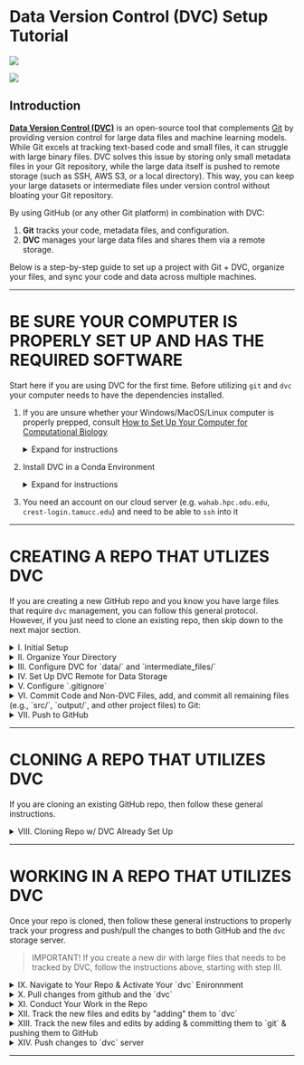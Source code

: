 # Data Version Control (DVC) Setup Tutorial

![](https://dvc.org/img/logos/dvc.svg)

![](https://dvc.org/static/fc45be68b6d7ea2eae90eda3ff00ba1e/5887a/Hero%20Visualization.avif)

## Introduction

[**Data Version Control (DVC)**](https://dvc.org/) is an open-source tool that complements [Git](https://git-scm.com/) by providing version control for large data files and machine learning models. While Git excels at tracking text-based code and small files, it can struggle with large binary files. DVC solves this issue by storing only small metadata files in your Git repository, while the large data itself is pushed to remote storage (such as SSH, AWS S3, or a local directory). This way, you can keep your large datasets or intermediate files under version control without bloating your Git repository.

By using GitHub (or any other Git platform) in combination with DVC:
1. **Git** tracks your code, metadata files, and configuration.
2. **DVC** manages your large data files and shares them via a remote storage.

Below is a step-by-step guide to set up a project with Git + DVC, organize your files, and sync your code and data across multiple machines.

---

# BE SURE YOUR COMPUTER IS PROPERLY SET UP AND HAS THE REQUIRED SOFTWARE

Start here if you are using DVC for the first time. Before utilizing `git` and `dvc` your computer needs to have the dependencies installed.

1. If you are unsure whether your Windows/MacOS/Linux computer is properly prepped, consult [How to Set Up Your Computer for Computational Biology](https://github.com/tamucc-comp-bio/how_to/blob/main/howto_setup_computer.md)

   <details><summary>Expand for instructions</summary>
   <p>  
   You minimally need
   * linux/unix based os
     * mac os is unix based, so you're good
     * windows computers are not unix based, so install wsl ubuntu & windows terminal
   * github account
   * ssh keys
   * miniconda
   
   Just follow the instructions in the [how_to](https://github.com/tamucc-comp-bio/how_to/blob/main/howto_setup_computer.md)
   
   ---
   
   </p>
   </details>

2. Install DVC in a Conda Environment

      <details><summary>Expand for instructions</summary>
      <p>  
      
      The official installation instructions for DVC are not comprehensive, so follow the instruction here. 
      
      1. Create a conda environment called 'dvc'. 
      
        ```bash
        conda create --name dvc
        ```
      2. Activate the enviornment
      
        ```bash
        conda activate dvc
        ```
        
        Your terminal should now look something like this:
      
        ```bash
        (base) cbird@xps13plus:~/Downloads$ conda activate dvc
        (dvc) cbird@xps13plus:~/Downloads$
        ```
      
      3. Install `mamba` which installs much faster than conda
      
        ```bash
        conda install -c conda-forge mamba 
        ```
      
      4. Install `dvc`
      
        ```bash
        mamba install -c conda-forge dvc
        mamba install -c conda-forge dvc-ssh
        ```
       > [!NOTE]
       > If the above protocol didn't work, consult the [installation instructions for DVC](https://dvc.org/doc/install).  Windows computers, use "Install on Linux" in you Ubuntu terminal.
      
      ---
      
      </p>
      </details>

3. You need an account on our cloud server (e.g. `wahab.hpc.odu.edu`, `crest-login.tamucc.edu`) and need to be able to `ssh` into it

---

# CREATING A REPO THAT UTLIZES DVC 

If you are creating a new GitHub repo and you know you have large files that require `dvc` management, you can follow this general protocol.  However, if you just need to clone an existing repo, then skip down to the next major section.

<details><summary>I. Initial Setup</summary>
<p>  

1. **Install Required Tools:** 
Ensure you have installed: 
  - **Git** : [Download Git](https://git-scm.com/)
 
  - **DVC** : [Install DVC](https://dvc.org/)
 
 > [!NOTE]
 > On ODU-Wahab load DVC with `module load dvc` and prior to any DVC command use `crun.dvc <command>`
 
2. **Initialize a Git Repository:** 

      ```bash
      git init
      ```
 
3. **Initialize DVC in the Project:** 

      ```bash
      dvc init
      git add .dvc
      git commit -m "Initialize DVC"
      ```

---

</p>
</details>

<details><summary>II. Organize Your Directory</summary>
<p> 

Structure your directory like this:

  ```plaintext
        project/
        │
        ├── data/                # Raw and processed data (DVC tracked)
        ├── intermediate_files/  # Temporary or intermediate data (DVC tracked)
        ├── src/                 # Code (Git tracked)
        ├── output/              # Final outputs (Git tracked)
        ├── README.md            # Documentation (Git tracked)
        └── .gitignore           # To specify ignored files and folders
   ```

---

</p>
</details>

<details><summary>III. Configure DVC for `data/` and `intermediate_files/`</summary>
<p> 
  
1. **Track `data/` and `intermediate_files/` with DVC:** 

      ```bash
      dvc add data/
      dvc add intermediate_files/
      ```
 
2. **Store metadata in Git:** 
Add the `.dvc` files (but not the actual data) to Git:

      ```bash
      git add data.dvc intermediate_files.dvc .gitignore
      git commit -m "Track data and intermediate files with DVC"
      ```

---

</p>
</details>

<details><summary>IV. Set Up DVC Remote for Data Storage</summary>
<p> 

DVC remotes allow you to store large files externally.
 
1. **Choose a Remote Backend:** 
Supported options include S3, Azure, GCP, SSH, or local directories. For example: 
  - **Passwordless SSH** :

      ```bash
      ssh-keygen -t rsa -b 4096 -C "myemail@email.edu"
      ssh-copy-id username@your-server
      ```

  - **SSH Remote** :

      ```bash
      dvc remote add -d myremote ssh://username@your-server:/path/to/dvc-storage
      ```
 
  - **Local Directory Remote** :

      ```bash
      dvc remote add -d myremote /path/to/external/dvc-storage
      ```
 
2. **Push Data to the Remote:** 
      
      ```bash
      dvc push
      ```

---

</p>
</details>

<details><summary>V. Configure `.gitignore`</summary>
<p> 

Add the following lines to `.gitignore` to exclude DVC-tracked files from Git:

  ```kotlin
  data/
  intermediate_files/
  /.dvc/config.local
  ```

DVC automatically updates `.gitignore` when you `dvc add` files or folders.

---

</p>
</details>

<details><summary>VI. Commit Code and Non-DVC Files, add, and commit all remaining files (e.g., `src/`, `output/`, and other project files) to Git: </summary>
<p>
 

  ```bash
  git add src/ output/ README.md
  git commit -m "Add project code and outputs"
  ```

---

</p>
</details>

<details><summary>VII. Push to GitHub</summary>
<p>

1. **Create a GitHub Repository** : 
  - Go to [GitHub](https://github.com/) .
 
  - Create a new repository (e.g., `project-repo`).
 
2. **Add GitHub Remote:** 

      ```bash
      git remote add origin https://github.com/<username>/<project-repo>.git
      ```
 
3. **Push to GitHub:** 

      ```bash
      git push -u origin master
      ```

</p>
</details>

---

# CLONING A REPO THAT UTILIZES DVC

If you are cloning an existing GitHub repo, then follow these general instructions.

<details><summary>VIII. Cloning Repo w/ DVC Already Set Up</summary>
<p>

If you do not complete steps 1-3 in totality, then you will have to remove the repo from you computer and start from step 1 here.

1. **Clone the GitHub Repository:** 

  Clone the repo, then `cd` into it

  ```bash
  git clone https://github.com/<username>/<project-repo>.git
  cd project-repo
  ```
 
2. **Change User**

  If you are not the user who originally set-up the remote storage, you will need to change the userID which uses SSH to download the files. You need to have proper access to the remote storage location to use:
 
  ```bash
  dvc remote modify myremote user <username> --local #There is no need to enclose the username in quotation marks nor <>.
  ```

 > [!NOTE]
 > In ODU-Wahab, the `<username>` is the string before `@wahab.hpc.odu.edu`. For example, the `<username>` for `klab@wahab.hpc.odu.edu` is `klab`. 
 

3. **Pull Data with DVC:** 

  This will download the `data/` and `intermediate_files/` folders from the DVC remote.

> [!NOTE]
> To pull ODU-Wahab hosted files you must do this to only require a single password entry

  ```bash
  eval "$(ssh-agent -s)"
  ssh-add ~/.ssh/id_rsa
  dvc pull
  ```

  Note that after you run dvc pull, you will be prompted for your remote server (wahab at odu or crest at tamucc) password several times.  Just keep typing it in, it is not rejecting the password you are typing.  The screen will look something like this:

```bash
dvc pull
Agent pid 2339
Identity added: /home/cbird/.ssh/id_rsa (cbird808@gmail.com)
Collecting                                                                                                   |0.00 [00:00,    ?entry/s]
(cbird@wahab.hpc.odu.edu) Password:

Collecting                                                                                                   |2.00 [00:12, 6.12s/entry]
(cbird@wahab.hpc.odu.edu) Password:

Collecting                                                                                                  |1.91k [00:17,  190entry/s]
(cbird@wahab.hpc.odu.edu) Password:

Collecting                                                                                                  |1.91k [00:21, 88.4entry/s]
Fetching
```

---

</p>
</details>

---

# WORKING IN A REPO THAT UTILIZES DVC

Once your repo is cloned, then follow these general instructions to properly track your progress and push/pull the changes to both GitHub and the `dvc` storage server.  

> IMPORTANT!
> If you create a new dir with large files that needs to be tracked by DVC, follow the instructions above, starting with step III.

<details><summary>IX. Navigate to Your Repo & Activate Your `dvc` Enironnment</summary>
<p>

  - To run `git` and `dvc`, you must be inside of your repo and you must activate the `dvc` conda environment that we created previously.  Keeping `dvc` in a conda environment prevents its dependencies from interfering with those of other python packages.

   ```bash
   cd /mnt/c/users/cbird/Documents/my_repo
   conda activate dvc
   ```

> NOTE!
> In the `conda activate dvc` command, it is assumed that you set `dvc` as the name of the environment in which you installed the `dvc` package.

---

</p>
</details>

<details><summary>X. Pull changes from github and the `dvc`</summary>
<p>
   
  - It's important to pull changes from github and the `dvc` storage servers before you start your work because others may have updated the repo
  - `git pull` updates code and .dvc pointer files
  - `dvc pull` gets the actual data files managed by `DVC`

   ```bash
   git pull
   dvc pull # you will be prompted to enter your password (tamucc crest or odu wahab)
   ```

   > NOTE!
   > If you are queried for another user's password, `ctrl-c` to cancel command then run `dvc remote modify myremote user cbird --local`, replacing `cbird` with your username

   > NOTE!
   > If you can't see the characters you are typing after hitting `ctrl-c` then hit `enter` key followed by typing `reset` (you won't see the letters) and hit `enter` key again.  Now you should be able to see the letters you type.

  - Example, don't copy and paste.
   
   ```bash
   (dvc) cbird@xps13plus:/mnt/c/Users/cbird/Downloads/spratelloides_delicatulus_phenotypes$ dvc pull
   Collecting                                                                                                   |0.00 [00:00,    ?entry/s]
   Fetching
   (cbird@wahab.hpc.odu.edu) Password:
   ```

   ```
   Fetching
   Building workspace index                                                                                    |1.91k [00:03,  548entry/s]
   Comparing indexes                                                                                          |1.91k [00:00, 52.0kentry/s]
   Applying changes                                                                                             |0.00 [00:07,     ?file/s]
   M       data_processed/
   M       data_raw/
   M       intermediate_files/
   3 files modified
   ```

---

</p>
</details>

<details><summary>XI. Conduct Your Work in the Repo</summary>
<p>

  - It's important to write your code and perform all work in the repo so that the file paths and changes you make are tracked and will work on any computer. Working in the repo ensures your relative file paths work for everyone on every machine

  - It's perfectly fine to work on your dir through Windows or Mac GUI, *EXCEPT DO NOT MOVE OR RENAME DIRECTORIES OR FILES INSIDE A DVC-TRACKED DIRECTORY IN GUI*.
      - If you want to reorganize a dvc-tracked dir, you need to do it from the command line and use commands like `dvc move` which will properly track the changes. Consult the DVC manual.
   
  - Save new files in directories managed by `dvc`, e.g. `data/` or `intermediate_files/` or ... All `dvc`-tracked dirs have a matching file that ends with `.dvc`.  

      ```bash
      # list the dvc dirs
      # be sure you are in the top level of your repo directory structure
      
      ls *dvc | sed 's/\.dvc//'
      ```

  > IMPORTANT!
  > Large files (> 50 MB) must be stored in directories tracked by `dvc`. Otherwise, GitHub will not accept them and it can be troublesome to fix your repo.

---

</p>
</details>

<details><summary>XII. Track the new files and edits by "adding" them to `dvc`</summary>
<p>
 
  - If you made changes to the dvc-tracked directories, then to track the changes, you do need to explicitly `dvc add` them

      ```bash
      # you could use this simple one liner to automatically add changes made to all dvc dirs
      # be sure you are in the top level of your repo directory structure

      ls *dvc | sed 's/\.dvc//' | parallel -j1 'dvc add {}'
      ```

      > NOTE!
      > If you do not have `parallel`, add it:  `sudo apt install parallel`

      ```bash
      # you could alternatively specify each of the directories managed by dvc  
      dvc add data/ intermediate_files/
      ```

---

</p>
</details>

<details><summary>XIII. Track the new files and edits by adding & committing them to `git` & pushing them to GitHub</summary>
<p>
   
  > IMPORTANT!
  > Before adding changes to `git` you must be sure that your dvc-tracked dirs are specified in the `.gitignore` file 

   ```bash
   # list dvc dirs
   ls *dvc | sed 's/\.dvc//'
   
   # confirm the dvc dirs are listed in the .gitignore
   cat .gitignore
   ```

  - Save edits and new files in directories managed by `git`, e.g. `scripts`, ...

      ```bash
      # if the .gitignore contains all of the dirs tracked by dvc, then add all changes to git
      git add --all
      git commit -m "Update code and data"
      git push
      ```
 
---

</p>
</details>

<details><summary>XIV. Push changes to `dvc` server</summary>
<p>
 
 
  - After pushing the changes to `git`, then push the `dvc`-tracked changes to the `dvc` server

      ```bash
      dvc push
      ```

</p>
</details>

---
